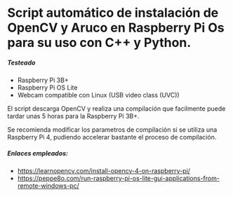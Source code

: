 # Script automático de instalación de OpenCV y Aruco en Raspberry Pi Os para su uso con C++ y Python.

##### Testeado
- Raspberry Pi 3B+
- Raspberry Pi OS Lite
- Webcam compatible con Linux (USB video class (UVC))

El script descarga OpenCV y realiza una compilación que facilmente puede tardar unas 5 horas para la Raspberry Pi 3B+.

Se recomienda modificar los parametros de compilación si se utiliza una Raspberry Pi 4, pudiendo accelerar bastante el proceso de compilación.

##### Enlaces empleados:
- https://learnopencv.com/install-opencv-4-on-raspberry-pi/
- https://peppe8o.com/run-raspberry-pi-os-lite-gui-applications-from-remote-windows-pc/







